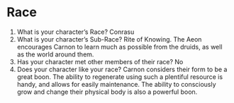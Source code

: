 # Race

1. What is your character’s Race? Conrasu
2. What is your character’s Sub-Race? Rite of Knowing. The Aeon encourages Carnon to learn much as possible from the druids, as well as the world around them. 
3. Has your character met other members of their race? No
4. Does your character like your race? Carnon considers their form to be a great boon. The ability to regenerate using such a plentiful resource is handy, and allows for easily maintenance. The ability to consciously grow and change their physical body is also a powerful boon. 